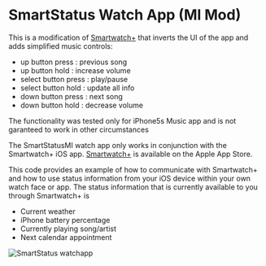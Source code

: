 SmartStatus Watch App (MI Mod)
=====================

This is a modification of [Smartwatch+](https://github.com/robhh/SmartStatus-AppStore) that inverts the UI of the app and adds simplified music controls:
 - up button press : previous song
 - up button hold : increase volume
 - select button press : play/pause
 - select button hold : update all info
 - down button press : next song
 - down button hold : decrease volume
 
The functionality was tested only for iPhone5s Music app and is not garanteed to work in other circumstances

The SmartStatusMI watch app only works in conjunction with the Smartwatch+ iOS app. [Smartwatch+](https://itunes.apple.com/us/app/smartwatch+-for-pebble/id711357931?ls=1&mt=8) is available on the Apple App Store.

This code provides an example of how to communicate with Smartwatch+ and how to use status information from your iOS device within your own watch face or app. The status information that is currently available to you through Smartwatch+ is

* Current weather
* iPhone battery percentage
* Currently playing song/artist
* Next calendar appointment

![SmartStatus watchapp](https://raw.github.com/robhh/SmartStatus-AppStore/master/SmartStatus.jpg)
